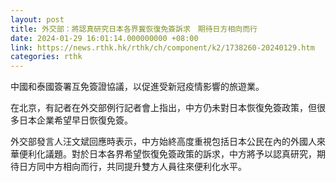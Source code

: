```yaml
---
layout: post
title: 外交部：將認真研究日本各界冀恢復免簽訴求　期待日方相向而行
date: 2024-01-29 16:01:14.000000000 +08:00
link: https://news.rthk.hk/rthk/ch/component/k2/1738260-20240129.htm
categories: rthk
---
```


中國和泰國簽署互免簽證協議，以促進受新冠疫情影響的旅遊業。

在北京，有記者在外交部例行記者會上指出，中方仍未對日本恢復免簽政策，但很多日本企業希望早日恢復免簽。

外交部發言人汪文斌回應時表示，中方始終高度重視包括日本公民在內的外國人來華便利化議題。對於日本各界希望恢復免簽政策的訴求，中方將予以認真研究，期待日方同中方相向而行，共同提升雙方人員往來便利化水平。
